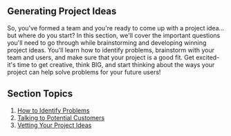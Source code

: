 ## Generating Project Ideas

So, you've formed a team and you're ready to come up with a project idea... but where do you start? In this section, we'll cover the important questions you'll need to go through while brainstorming and developing winning project ideas. You'll learn how to identify problems, brainstorm with your team and users, and make sure that your project is a good fit. Get excited- it's time to get creative, think BIG, and start thinking about the ways your project can help solve problems for your future users!

## Section Topics

1. [How to Identify Problems](1/README.md)
2. [Talking to Potential Customers](2/README.md)
3. [Vetting Your Project Ideas](3/README.md)
